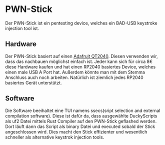# PWN-Stick
Der PWN-Stick ist ein pentesting device, welches ein BAD-USB keystroke injection tool ist.
## Hardware
Der PWN-Stick basiert auf einen [Adafruit QT2040](https://www.adafruit.com/product/5056). Diesen verwenden wir, dass das nachbauen möglichst einfach ist. Jeder kann sich für circa 8€ diese Hardware kaufen und hat einen RP2040 basiertes Device, welches einen male USB A Port hat. Außerdem könnte man mit dem Stemma Anschluss auch noch arbeiten. Natürlich ist ziemlich jedes RP2040 basiertes Gerät unterstützt. 

## Software

Die Software beeihaltet eine TUI namens ssecs(sript selection and external compilation software). Diese ist dafür da, dass ausgewählte DuckyScripts als uf2 Datei mittels Rust Compiler auf den PWN-Stick geflashed werden. Dort läuft dann das Script als binary Datei und executed sobald der Stick angeschlossen wird. Dies macht den Stick effizienter und wesentlich schneller als alternative keystrok injection tools.  
